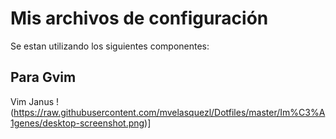 # Mis archivos de configuración 

Se estan utilizando los siguientes componentes:

## Para Gvim ##
Vim Janus 
!(https://raw.githubusercontent.com/mvelasquezl/Dotfiles/master/Im%C3%A1genes/desktop-screenshot.png)]
